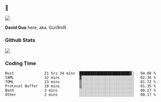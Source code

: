 ### 👋

![](https://komarev.com/ghpvc/?username=Gun9niR&label=Total+Views)

**David Guo** here, aka. Gun9niR.

### Github Stats

<img src="https://github-readme-stats.vercel.app/api?username=Gun9niR&count_private=true&show_icons=true&theme=vue-dark&hide_title=true">

### Coding Time

<!--START_SECTION:waka-->

```text
Rust              21 hrs 34 mins  ███████████████████████▓░   94.08 %
YAML              32 mins         ▓░░░░░░░░░░░░░░░░░░░░░░░░   02.36 %
TOML              23 mins         ▒░░░░░░░░░░░░░░░░░░░░░░░░   01.72 %
Protocol Buffer   18 mins         ▒░░░░░░░░░░░░░░░░░░░░░░░░   01.35 %
Bash              3 mins          ░░░░░░░░░░░░░░░░░░░░░░░░░   00.27 %
Other             2 mins          ░░░░░░░░░░░░░░░░░░░░░░░░░   00.17 %
```

<!--END_SECTION:waka-->
